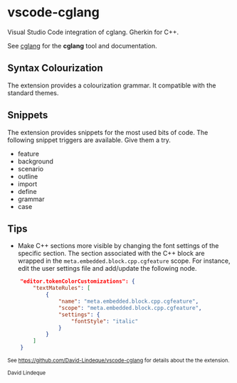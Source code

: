 # vscode-cglang
Visual Studio Code integration of cglang.
Gherkin for C++.

See [cglang](https://github.com/David-Lindeque/cglang) for the **cglang** tool and documentation.

## Syntax Colourization
The extension provides a colourization grammar. It compatible with the standard themes.

## Snippets
The extension provides snippets for the most used bits of code. The following snippet triggers are available. Give them a try.
* feature
* background
* scenario
* outline
* import
* define
* grammar
* case

## Tips
* Make C++ sections more visible by changing the font settings of the specific section. The section associated with the C++ block are wrapped in the ```meta.embedded.block.cpp.cgfeature``` scope. For instance, edit the user settings file and add/update the following node.
```json
    "editor.tokenColorCustomizations": {
        "textMateRules": [
            {
                "name": "meta.embedded.block.cpp.cgfeature",
                "scope": "meta.embedded.block.cpp.cgfeature",
                "settings": {
                    "fontStyle": "italic"
                }
            }
        ]
    }
```

<small>See https://github.com/David-Lindeque/vscode-cglang for details about the the extension.</small> 

<small>David Lindeque</small>